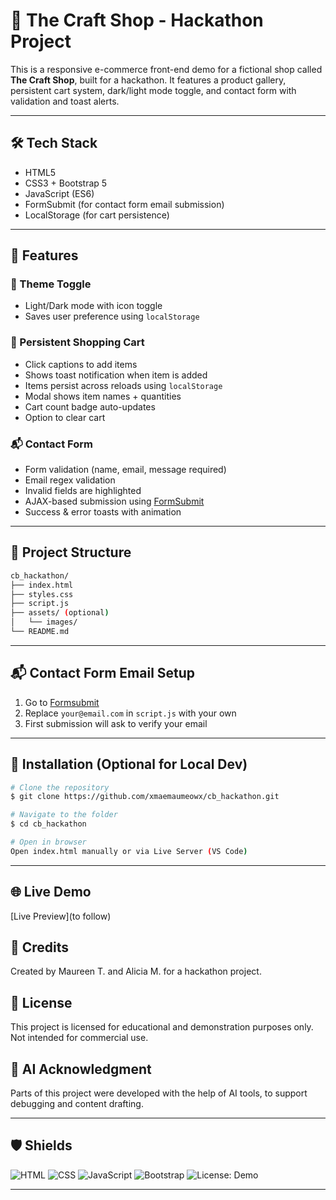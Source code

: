 # 🧶 The Craft Shop - Hackathon Project

This is a responsive e-commerce front-end demo for a fictional shop called **The Craft Shop**, built for a hackathon. It features a product gallery, persistent cart system, dark/light mode toggle, and contact form with validation and toast alerts.

---

## 🛠 Tech Stack
- HTML5
- CSS3 + Bootstrap 5
- JavaScript (ES6)
- FormSubmit (for contact form email submission)
- LocalStorage (for cart persistence)

---

## 🚀 Features

### 🎨 Theme Toggle
- Light/Dark mode with icon toggle
- Saves user preference using `localStorage`

### 🛒 Persistent Shopping Cart
- Click captions to add items
- Shows toast notification when item is added
- Items persist across reloads using `localStorage`
- Modal shows item names + quantities
- Cart count badge auto-updates
- Option to clear cart

### 📬 Contact Form
- Form validation (name, email, message required)
- Email regex validation
- Invalid fields are highlighted
- AJAX-based submission using [FormSubmit](https://formsubmit.co/)
- Success & error toasts with animation

---

## 📁 Project Structure 
```bash
cb_hackathon/
├── index.html
├── styles.css
├── script.js
├── assets/ (optional)
│   └── images/
└── README.md
```
---

## 📬 Contact Form Email Setup
1. Go to [Formsubmit](https://formsubmit.co/)
2. Replace `your@email.com` in `script.js` with your own
3. First submission will ask to verify your email

---

## 🔧 Installation (Optional for Local Dev)
```bash
# Clone the repository
$ git clone https://github.com/xmaemaumeowx/cb_hackathon.git

# Navigate to the folder
$ cd cb_hackathon

# Open in browser
Open index.html manually or via Live Server (VS Code)
```

---
## 🌐 Live Demo
[Live Preview](to follow)

## 🙌 Credits
Created by Maureen T. and Alicia M. for a hackathon project.

## 📄 License
This project is licensed for educational and demonstration purposes only.
Not intended for commercial use.

## 🤖 AI Acknowledgment
Parts of this project were developed with the help of AI tools, to support debugging and content drafting.

---

## 🛡 Shields
![HTML](https://img.shields.io/badge/HTML5-E34F26?logo=html5&logoColor=white)
![CSS](https://img.shields.io/badge/CSS3-1572B6?logo=css3&logoColor=white)
![JavaScript](https://img.shields.io/badge/JavaScript-F7DF1E?logo=javascript&logoColor=black)
![Bootstrap](https://img.shields.io/badge/Bootstrap-7952B3?logo=bootstrap&logoColor=white)
![License: Demo](https://img.shields.io/badge/License-Demo-lightgrey)

---

